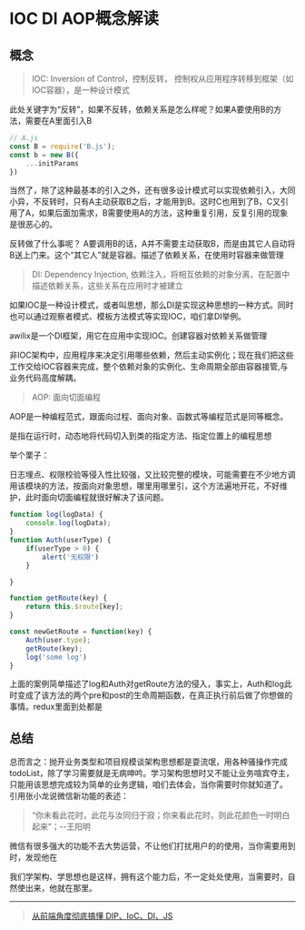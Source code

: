 # IOC DI AOP概念解读
## 概念
> IOC: Inversion of Control，控制反转， 控制权从应用程序转移到框架（如IOC容器），是一种设计模式

此处关键字为“反转”，如果不反转，依赖关系是怎么样呢？如果A要使用B的方法，需要在A里面引入B
```javascript
// A.js
const B = require('B.js');
const b = new B({
    ...initParams
})

```
当然了，除了这种最基本的引入之外，还有很多设计模式可以实现依赖引入，大同小异，不反转时，只有A主动获取B之后，才能用到B。这时C也用到了B，C又引用了A，如果后面加需求，B需要使用A的方法，这种重复引用，反复引用的现象是很恶心的。

反转做了什么事呢？ A要调用B的话，A并不需要主动获取B，而是由其它人自动将B送上门来。这个“其它人”就是容器。描述了依赖关系，在使用时容器来做管理


> DI: Dependency Injection, 依赖注入，将相互依赖的对象分离，在配置中描述依赖关系，这些关系在应用时才被建立

如果IOC是一种设计模式，或者叫思想，那么DI是实现这种思想的一种方式。同时也可以通过观察者模式、模板方法模式等实现IOC，咱们拿DI举例。

awilix是一个DI框架，用它在应用中实现IOC。创建容器对依赖关系做管理


非IOC架构中，应用程序来决定引用哪些依赖，然后主动实例化；现在我们把这些工作交给IOC容器来完成，整个依赖对象的实例化、生命周期全部由容器接管,与业务代码高度解耦。


> AOP: 面向切面编程

AOP是一种编程范式，跟面向过程、面向对象、函数式等编程范式是同等概念。

是指在运行时，动态地将代码切入到类的指定方法、指定位置上的编程思想

举个栗子：

日志埋点、权限校验等侵入性比较强，又比较完整的模块，可能需要在不少地方调用该模块的方法，按面向对象思想，哪里用哪里引，这个方法遍地开花，不好维护，此时面向切面编程就很好解决了该问题。
```javascript
function log(logData) {
    console.log(logData);
}
function Auth(userType) {
    if(userType > 0) {
        alert('无权限')
    }

}

function getRoute(key) {
    return this.$route[key];
}

const newGetRoute = function(key) {
    Auth(user.type);
    getRoute(key);
    log('some log')
}

```
上面的案例简单描述了log和Auth对getRoute方法的侵入，事实上，Auth和log此时变成了该方法的两个pre和post的生命周期函数，在真正执行前后做了你想做的事情。redux里面到处都是


## 总结
总而言之：抛开业务类型和项目规模谈架构思想都是耍流氓，用各种骚操作完成todoList，除了学习需要就是无病呻吟。学习架构思想时又不能让业务喧宾夺主，只能用该思想完成较为简单的业务逻辑，咱们去体会，当你需要时你就知道了。
引用张小龙说微信新功能的表述：
> “你未看此花时，此花与汝同归于寂；你来看此花时，则此花颜色一时明白起来”；--王阳明

微信有很多强大的功能不去大势运营，不让他们打扰用户的的使用，当你需要用到时，发现他在

我们学架构、学思想也是这样，拥有这个能力后，不一定处处使用，当需要时，自然使出来，他就在那里。


---

>[从前端角度彻底搞懂 DIP、IoC、DI、JS](https://zhuanlan.zhihu.com/p/61018434)